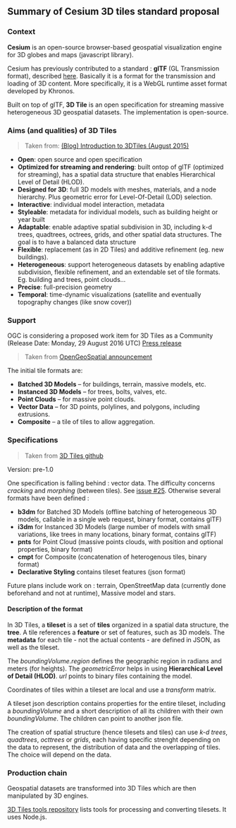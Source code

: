 ## Summary of Cesium 3D tiles standard proposal

### Context  
**Cesium** is an open-source browser-based geospatial visualization engine for 3D globes and maps (javascript library).

Cesium has previously contributed to a standard : **glTF** (GL Transmission format), described [here](https://github.com/KhronosGroup/glTF/tree/master/specification/1.0). Basically it is a format for the transmission and loading of 3D content. More specifically, it is a WebGL runtime asset format developed by Khronos.

Built on top of glTF, **3D Tile**  is an open specification for streaming massive heterogeneous 3D geospatial datasets. The implementation is open-source.

### Aims (and qualities) of 3D Tiles  
> Taken from: [(Blog) Introduction to 3DTiles (August 2015)](http://cesiumjs.org/2015/08/10/Introducing-3D-Tiles/)

* **Open**: open source and open specification
* **Optimized for streaming and rendering**: built ontop of glTF (optimized for streaming), has a spatial data structure that enables Hierarchical Level of Detail (HLOD).
* **Designed for 3D**: full 3D models with meshes, materials, and a node hierarchy. Plus geometric error for Level-Of-Detail (LOD) selection.
* **Interactive**: individual model interaction, metadata
* **Styleable**: metadata for individual models, such as building height or year built
* **Adaptable**:  enable adaptive spatial subdivision in 3D, including k-d trees, quadtrees, octrees, grids, and other spatial data structures. The goal is to have a balanced data structure
* **Flexible**: replacement (as in 2D Tiles) and additive refinement (eg. new buildings).
* **Heterogeneous**: support heterogeneous datasets by enabling adaptive subdivision, flexible refinement, and an extendable set of tile formats. Eg. building and trees, point clouds...
* **Precise**:  full-precision geometry
* **Temporal**:  time-dynamic visualizations (satellite and eventually topography changes (like snow cover))

### Support  
OGC is considering a proposed work item for 3D Tiles as a Community (Release Date: Monday, 29 August 2016 UTC) [Press release](http://www.opengeospatial.org/pressroom/pressreleases/2466)

> Taken from [OpenGeoSpatial announcement](http://www.opengeospatial.org/pressroom/pressreleases/2466)

The initial tile formats are:

* **Batched 3D Models** – for buildings, terrain, massive models, etc.
* **Instanced 3D Models** – for trees, bolts, valves, etc.
* **Point Clouds** – for massive point clouds.
* **Vector Data** – for 3D points, polylines, and polygons, including extrusions.
* **Composite** – a tile of tiles to allow aggregation.

### Specifications  
> Taken from [3D Tiles github](https://github.com/AnalyticalGraphicsInc/3d-tiles/blob/master/README.md)

Version: pre-1.0

One specification is falling behind : vector data. The difficulty concerns *cracking* and *morphing* (between tiles). See [issue #25](https://github.com/AnalyticalGraphicsInc/3d-tiles/issues/25).
Otherwise several formats have been defined :

* **b3dm** for Batched 3D Models (offline batching of heterogeneous 3D models, callable in a single web request, binary format, contains glTF)
* **i3dm** for Instanced 3D Models (large number of models with small variations, like trees in many locations, binary format, contains glTF)
* **pnts** for Point Cloud (massive points clouds, with position and optional properties, binary format)
* **cmpt** for Composite (concatenation of heterogenous tiles, binary format)
* **Declarative Styling** contains  tileset features (json format)

Future plans include work on : terrain, OpenStreetMap data (currently done beforehand and not at runtime), Massive model and stars.

#### Description of the format  
In 3D Tiles, a **tileset** is a set of **tiles** organized in a spatial data structure, the **tree**. A tile references a **feature** or set of features, such as 3D models. The **metadata** for each tile - not the actual contents - are defined in JSON, as well as the tileset.

The *boundingVolume.region* defines the geographic region in radians and meters (for heights). The *geometricError* helps in using **Hierarchical Level of Detail (HLOD)**.  *url* points to binary files containing the model.

Coordinates of tiles within a tileset are local and use a *transform* matrix.

A tileset json description contains properties for the entire tileset, including a *boundingVolume* and a short description of all its children with their own *boundingVolume*. The children can point to another json file.

The creation of spatial structure (hence tilesets and tiles) can use *k-d trees*, *quadtrees*, *octtrees* or *grids*, each having specific strenght depending on the data to represent, the distribution of data and the overlapping of tiles.  The choice will depend on the data.


### Production chain  
Geospatial datasets are transformed into 3D Tiles which are then manipulated by 3D engines.

[3D Tiles tools repository](https://github.com/AnalyticalGraphicsInc/3d-tiles-tools) lists tools for processing and converting tilesets. It uses Node.js.

